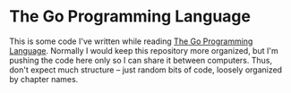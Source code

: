 # The Go Programming Language

This is some code I've written while reading [The Go Programming Language](http://www.gopl.io/).
Normally I would keep this repository more organized, but I'm pushing the code
here only so I can share it between computers. Thus, don't expect much
structure – just random bits of code, loosely organized by chapter names.
